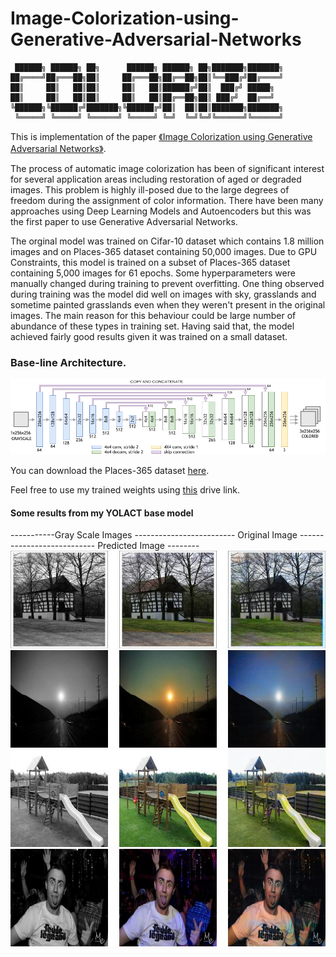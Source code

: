 # Image-Colorization-using-Generative-Adversarial-Networks
```
 ██████╗ ██████╗ ██╗      ██████╗ ██████╗ ██╗███████╗███████╗
██╔════╝██╔═══██╗██║     ██╔═══██╗██╔══██╗██║╚══███╔╝██╔════╝
██║     ██║   ██║██║     ██║   ██║██████╔╝██║  ███╔╝ █████╗  
██║     ██║   ██║██║     ██║   ██║██╔══██╗██║ ███╔╝  ██╔══╝  
╚██████╗╚██████╔╝███████╗╚██████╔╝██║  ██║██║███████╗███████╗
 ╚═════╝ ╚═════╝ ╚══════╝ ╚═════╝ ╚═╝  ╚═╝╚═╝╚══════╝╚══════╝
```
This is implementation of the paper [《Image Colorization using Generative Adversarial Networks》](https://arxiv.org/pdf/1803.05400).

The process of automatic image colorization has been of significant interest for several application areas including restoration of aged or degraded images. This problem is highly ill-posed due to the large degrees of freedom during the assignment of color information. There have been many approaches using Deep Learning Models and Autoencoders but this was the first paper to use Generative Adversarial Networks.

The orginal model was trained on Cifar-10 dataset which contains 1.8 million images and on Places-365 dataset containing 50,000 images. Due to GPU Constraints, this model is trained on a subset of Places-365 dataset containing 5,000 images for 61 epochs. Some hyperparameters were manually changed during training to prevent overfitting. One thing observed during training was the model did well on images with sky, grasslands and sometime painted grasslands even when they weren't present in the original images. The main reason for this behaviour could be large number of abundance of these types in training set. Having said that, the model achieved fairly good results given it was trained on a small dataset.

### Base-line Architecture.
![Example 0](readme_imgs/network.png)

You can download the Places-365 dataset [here](http://places2.csail.mit.edu/download.html).

Feel free to use my trained weights using [this](https://drive.google.com/file/d/13qcY4A3bv0yfdmkVvML9BRhaQNnj55g_/view?usp=sharing) drive link.

#### Some results from my YOLACT base model
-----------Gray Scale Images ------------------------- Original Image --------------------------- Predicted Image --------
![Example 1](results/train_3.jpg)
![Example 2](results/test_5.jpg)
![Example 3](results/train_1.jpg)
![Example 4](results/test_1.jpg)
